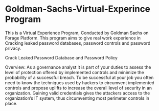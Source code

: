 # Goldman-Sachs-Virtual-Experince Program
This is a Virtual Experience Program, Conducted by Goldman Sachs on Forage Platform. This program aims to give real work experience in Cracking leaked password databases, password controls and password privacy.

Crack Leaked Password Database and Password Policy

Overview:
As a governance analyst it is part of your duties to assess the level of protection offered by implemented controls and minimize the probability of a successful breach. To be successful at your job you often need to know the techniques used by hackers to circumvent implemented controls and propose uplifts to increase the overall level of security in an organization. Gaining valid credentials gives the attackers access to the organization’s IT system, thus circumventing most perimeter controls in place.

